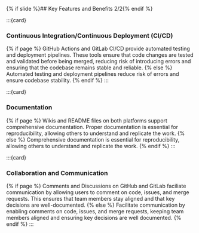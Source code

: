 {% if slide %}## Key Features and Benefits 2/2{% endif %}

:::{card}

### Continuous Integration/Continuous Deployment (CI/CD)
{% if page %}
GitHub<i class="fab fa-github"></i> Actions and GitLab<i class="fab fa-gitlab"></i> CI/CD provide automated testing and deployment pipelines. These tools ensure that code changes are tested and validated before being merged, reducing risk of introducing errors and ensuring that the codebase remains stable and reliable.
{% else %}
Automated testing and deployment pipelines reduce risk of errors and ensure codebase stability.
{% endif %}
:::

:::{card}
### Documentation
{% if page %}
Wikis and README files on both platforms support comprehensive documentation. Proper documentation is essential for reproducibility, allowing others to understand and replicate the work.
{% else %}
Comprehensive documentation is essential for reproducibility, allowing others to understand and replicate the work.
{% endif %}
:::

:::{card}

### Collaboration and Communication
{% if page %}
Comments and Discussions on GitHub<i class="fab fa-github"></i> and GitLab<i class="fab fa-gitlab"></i> faciliate communication by allowing users to comment on code, issues, and merge requests. This ensures that team members stay aligned and that key decisions are well-documented.
{% else %}
Facilitate communication by enabling comments on code, issues, and merge requests, keeping team members aligned and ensuring key decisions are well documented.
{% endif %}
:::
